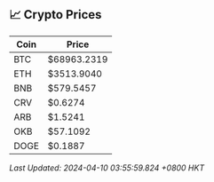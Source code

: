 ## 📈 Crypto Prices

| Coin | Price |
| ---- | ----- |
| BTC | $68963.2319 |
| ETH | $3513.9040 |
| BNB | $579.5457 |
| CRV | $0.6274 |
| ARB | $1.5241 |
| OKB | $57.1092 |
| DOGE | $0.1887 |

_Last Updated: 2024-04-10 03:55:59.824 +0800 HKT_